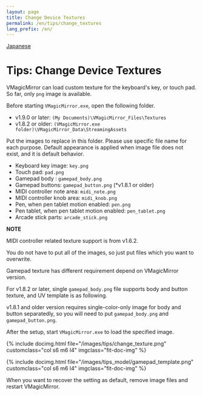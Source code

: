```yaml
---
layout: page
title: Change Device Textures
permalink: /en/tips/change_textures
lang_prefix: /en/
---
```


[Japanese](../../tips/change_textures)

# Tips: Change Device Textures

VMagicMirror can load custom texture for the keyboard's key, or touch pad. So far, only `png` image is available.

Before starting `VMagicMirror.exe`, open the following folder. 

<div class="doc-ul" markdown="1">

- v1.9.0 or later: `(My Documents)\VMagicMirror_Files\Textures`
- v1.8.2 or older: `(VMagicMirror.exe folder)\VMagicMirror_Data\StreamingAssets`

</div>

Put the images to replace in this folder. Please use specific file name for each purpose. Default appearance is applied when image file does not exist, and it is default behavior.

* Keyboard key image: `key.png`
* Touch pad: `pad.png`
* Gamepad body : `gamepad_body.png`
* Gamepad buttons: `gamepad_button.png` (*v1.8.1 or older)
* MIDI controller note area: `midi_note.png`
* MIDI controller knob area: `midi_knob.png`
* Pen, when pen tablet motion enabled: `pen.png`
* Pen tablet, when pen tablet motion enabled: `pen_tablet.png`
* Arcade stick parts: `arcade_stick.png`

<div class="note-area" markdown="1">

**NOTE**

MIDI controller related texture support is from v1.6.2.

</div>

You do not have to put all of the images, so just put files which you want to overwrite.

Gamepad texture has different requirement depend on VMagicMirror version. 

For v1.8.2 or later, single `gamepad_body.png` file supports body and button texture, and UV template is as following.

v1.8.1 and older version requires single-color-only image for body and button separatedly, so you will need to put `gamepad_body.png` and `gamepad_button.png`.

After the setup, start `VMagicMirror.exe` to load the specified image.

<div class="row">

{% include docimg.html file="/images/tips/change_texture.png" customclass="col s6 m6 l4" imgclass="fit-doc-img" %}

{% include docimg.html file="/images/tips_model/gamepad_template.png" customclass="col s6 m6 l4" imgclass="fit-doc-img" %}

</div>

When you want to recover the setting as default, remove image files and restart VMagicMirror.
